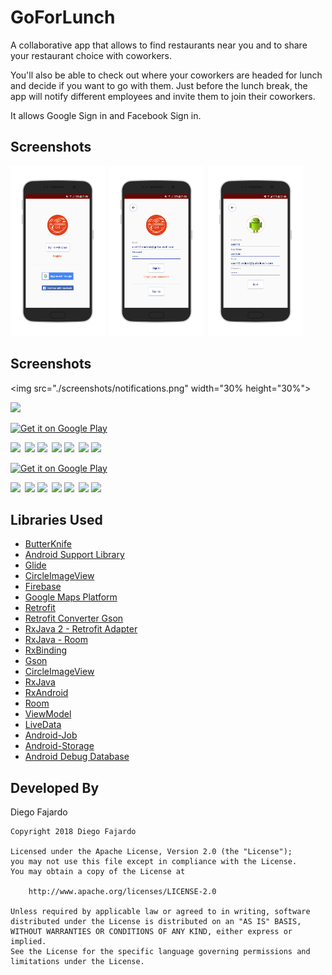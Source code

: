 # GoForLunch
A collaborative app that allows to find restaurants near you and to share your restaurant choice with coworkers.

You'll also be able to check out where your coworkers are headed for lunch and decide if you want to go with them.
Just before the lunch break, the app will notify different employees and invite them to join their coworkers.

It allows Google Sign in and Facebook Sign in.

## Screenshots

<img src="./screenshots/signin.png" width="30%" height="30%">&ensp;<img src="./screenshots/signinpassword.png" width="30%" height="30%">&ensp;<img src="./screenshots/signup.png" width="30%" height="30%">



## Screenshots

<img src="./screenshots/notifications.png" width="30% height="30%">&ensp;

<img src="./design/screen1.png">



<a href='https://play.google.com/store/apps/details?id=bapspatil.silverscreener&pcampaignid=MKT-Other-global-all-co-prtnr-py-PartBadge-Mar2515-1'><img alt='Get it on Google Play' src='https://play.google.com/intl/en_us/badges/images/generic/en_badge_web_generic.png' width="30%" height="30%"/></a>



<img src="./design/screen0.png">&ensp;<img src="./design/screen1.png">
<img src="./design/screen2.png">&ensp;<img src="./design/screen3.png">
<img src="./design/screen4.png">&ensp;<img src="./design/screen5.png">
<img src="./design/screen6.png">







<a href='https://play.google.com/store/apps/details?id=bapspatil.silverscreener&pcampaignid=MKT-Other-global-all-co-prtnr-py-PartBadge-Mar2515-1'><img alt='Get it on Google Play' src='https://play.google.com/intl/en_us/badges/images/generic/en_badge_web_generic.png' width="30%" height="30%"/></a>



<img src="./design/screen0.png">&ensp;<img src="./design/screen1.png">
<img src="./design/screen2.png">&ensp;<img src="./design/screen3.png">
<img src="./design/screen4.png">&ensp;<img src="./design/screen5.png">
<img src="./design/screen6.png">




## Libraries Used

* [ButterKnife](https://github.com/JakeWharton/butterknife/)
* [Android Support Library](https://developer.android.com/topic/libraries/support-library/)
* [Glide](https://github.com/bumptech/glide/)
* [CircleImageView](https://github.com/hdodenhof/CircleImageView)
* [Firebase](https://firebase.google.com/)
* [Google Maps Platform](https://cloud.google.com/maps-platform/) 
* [Retrofit](https://github.com/square/retrofit/)
* [Retrofit Converter Gson](https://github.com/google/gson)
* [RxJava 2 - Retrofit Adapter](https://github.com/square/retrofit/tree/master/retrofit-adapters/rxjava2)
* [RxJava - Room](https://medium.com/google-developers/room-rxjava-acb0cd4f3757)
* [RxBinding](https://github.com/JakeWharton/RxBinding)
* [Gson](https://github.com/google/gson/)
* [CircleImageView](https://github.com/hdodenhof/CircleImageView/)
* [RxJava](https://github.com/ReactiveX/RxJava)
* [RxAndroid](https://github.com/ReactiveX/RxAndroid)
* [Room](https://developer.android.com/topic/libraries/architecture/room)
* [ViewModel](https://developer.android.com/topic/libraries/architecture/viewmodel)
* [LiveData](https://developer.android.com/topic/libraries/architecture/livedata)
* [Android-Job](https://github.com/evernote/android-job)
* [Android-Storage](https://github.com/sromku/android-storage)
* [Android Debug Database](https://github.com/amitshekhariitbhu/Android-Debug-Database)

## Developed By

Diego Fajardo

    Copyright 2018 Diego Fajardo
    
    Licensed under the Apache License, Version 2.0 (the "License");
    you may not use this file except in compliance with the License.
    You may obtain a copy of the License at

        http://www.apache.org/licenses/LICENSE-2.0

    Unless required by applicable law or agreed to in writing, software
    distributed under the License is distributed on an "AS IS" BASIS,
    WITHOUT WARRANTIES OR CONDITIONS OF ANY KIND, either express or implied.
    See the License for the specific language governing permissions and
    limitations under the License.
